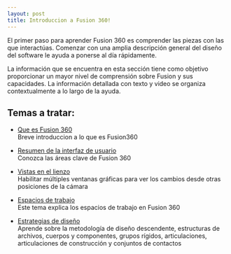 ```yaml
---
layout: post
title: Introduccion a Fusion 360!
---
```

El primer paso para aprender Fusion 360 es comprender las piezas con las que interactúas. Comenzar con una amplia descripción general del diseño del software le ayuda a ponerse al día rápidamente.

La información que se encuentra en esta sección tiene como objetivo proporcionar un mayor nivel de comprensión sobre Fusion y sus capacidades. La información detallada con texto y video se organiza contextualmente a lo largo de la ayuda.  

  
  
## Temas a tratar:

* [Que es Fusion 360](https://innovadevs.github.io/que-es-fusion-360/)  
     Breve introduccion a lo que es Fusion360  
    
* [Resumen de la interfaz de usuario](https://innovadevs.github.io/404)  
     Conozca las áreas clave de Fusion 360  
     
* [Vistas en el lienzo](https://innovadevs.github.io/404)  
     Habilitar múltiples ventanas gráficas para ver los cambios desde otras posiciones de la cámara  
     
* [Espacios de trabajo](https://innovadevs.github.io/404)  
     Este tema explica los espacios de trabajo en Fusion 360  
     
* [Estrategias de diseño](https://innovadevs.github.io/404)  
     Aprende sobre la metodología de diseño descendente, estructuras de archivos, cuerpos y componentes, grupos rígidos, articulaciones, articulaciones de construcción y conjuntos de contactos